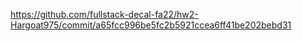 https://github.com/fullstack-decal-fa22/hw2-Hargoat975/commit/a65fcc996be5fc2b5921ccea6ff41be202bebd31
